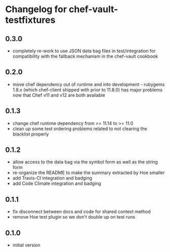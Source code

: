 # Changelog for chef-vault-testfixtures

## 0.3.0

* completely re-work to use JSON data bag files in test/integration for compatibility with the fallback mechanism in the chef-vault cookbook

## 0.2.0

* move chef dependency out of runtime and into development - rubygems 1.8.x (which chef-client shipped with prior to 11.8.0) has major problems now that Chef v11 and v12 are both available

## 0.1.3

* change chef runtime dependency from >= 11.14 to >= 11.0
* clean up some test ordering problems related to not clearing the blacklist properly

## 0.1.2

* allow access to the data bag via the symbol form as well as the string form
* re-organize the README to make the summary extracted by Hoe smaller
* add Travis-CI integration and badging
* add Code Climate integration and badging

## 0.1.1

* fix disconnect between docs and code for shared context method
* remove Hoe test plugin so we don't double up on test runs

## 0.1.0

* initial version
